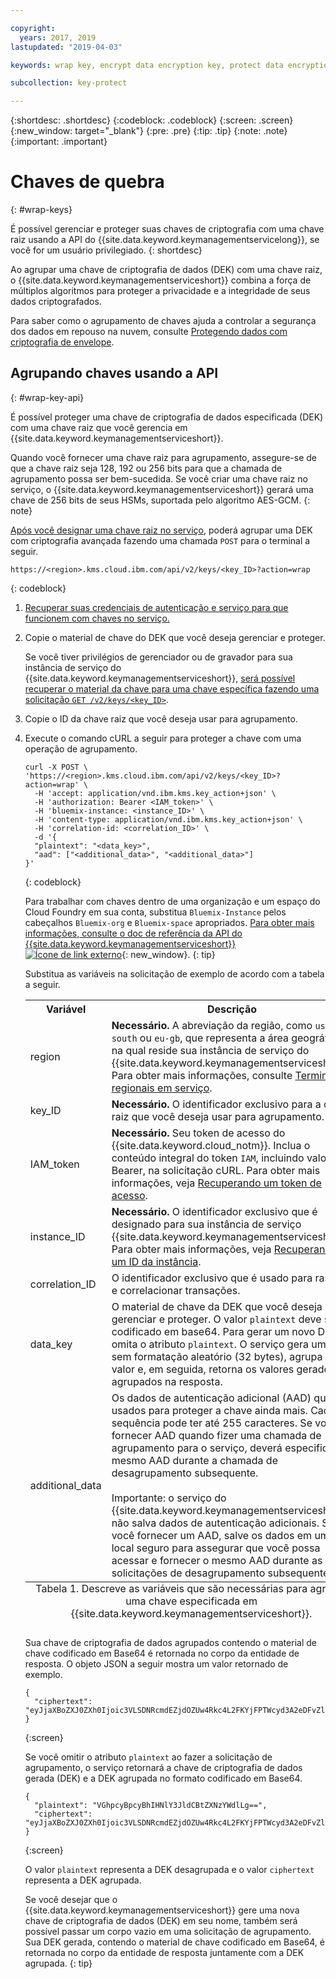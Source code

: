 ```yaml
---

copyright:
  years: 2017, 2019
lastupdated: "2019-04-03"

keywords: wrap key, encrypt data encryption key, protect data encryption key, envelope encryption API examples

subcollection: key-protect

---
```


{:shortdesc: .shortdesc}
{:codeblock: .codeblock}
{:screen: .screen}
{:new_window: target="_blank"}
{:pre: .pre}
{:tip: .tip}
{:note: .note}
{:important: .important}

# Chaves de quebra
{: #wrap-keys}

É possível gerenciar e proteger suas chaves de criptografia com uma chave raiz usando a API do {{site.data.keyword.keymanagementservicelong}}, se você for um usuário privilegiado.
{: shortdesc}

Ao agrupar uma chave de criptografia de dados (DEK) com uma chave raiz, o {{site.data.keyword.keymanagementserviceshort}} combina a força de múltiplos algoritmos para proteger a privacidade e a integridade de seus dados criptografados.  

Para saber como o agrupamento de chaves ajuda a controlar a segurança dos dados em repouso na nuvem, consulte [Protegendo dados com criptografia de envelope](/docs/services/key-protect?topic=key-protect-envelope-encryption).

## Agrupando chaves usando a API
{: #wrap-key-api}

É possível proteger uma chave de criptografia de dados especificada (DEK) com uma chave raiz que você gerencia em {{site.data.keyword.keymanagementserviceshort}}.

Quando você fornecer uma chave raiz para agrupamento, assegure-se de que a chave raiz seja 128, 192 ou 256 bits para que a chamada de agrupamento possa ser bem-sucedida. Se você criar uma chave raiz no serviço, o {{site.data.keyword.keymanagementserviceshort}} gerará uma chave de 256 bits de seus HSMs, suportada pelo algoritmo AES-GCM.
{: note}

[Após você designar uma chave raiz no serviço](/docs/services/key-protect?topic=key-protect-create-root-keys), poderá agrupar uma DEK com criptografia avançada fazendo uma chamada `POST` para o terminal a seguir.

```
https://<region>.kms.cloud.ibm.com/api/v2/keys/<key_ID>?action=wrap
```
{: codeblock}

1. [Recuperar suas credenciais de autenticação e serviço para que funcionem com chaves no serviço.](/docs/services/key-protect?topic=key-protect-set-up-api)

2. Copie o material de chave do DEK que você deseja gerenciar e proteger.

    Se você tiver privilégios de gerenciador ou de gravador para sua instância de serviço do {{site.data.keyword.keymanagementserviceshort}}, [será possível recuperar o material da chave para uma chave específica fazendo uma solicitação `GET /v2/keys/<key_ID>`](/docs/services/key-protect?topic=key-protect-view-keys#api).

3. Copie o ID da chave raiz que você deseja usar para agrupamento.

4. Execute o comando cURL a seguir para proteger a chave com uma operação de agrupamento.

    ```cURL
    curl -X POST \ 'https://<region>.kms.cloud.ibm.com/api/v2/keys/<key_ID>?action=wrap' \
      -H 'accept: application/vnd.ibm.kms.key_action+json' \
      -H 'authorization: Bearer <IAM_token>' \
      -H 'bluemix-instance: <instance_ID>' \
      -H 'content-type: application/vnd.ibm.kms.key_action+json' \
      -H 'correlation-id: <correlation_ID>' \
      -d '{
      "plaintext": "<data_key>",
      "aad": ["<additional_data>", "<additional_data>"]
    }'
    ```
    {: codeblock}

    Para trabalhar com chaves dentro de uma organização e um espaço do Cloud Foundry em sua conta, substitua `Bluemix-Instance` pelos cabeçalhos `Bluemix-org` e `Bluemix-space` apropriados. [Para obter mais informações, consulte o doc de referência da API do {{site.data.keyword.keymanagementserviceshort}} ![Ícone de link externo](../../icons/launch-glyph.svg "Ícone de link externo")](https://{DomainName}/apidocs/key-protect){: new_window}.
    {: tip}

    Substitua as variáveis na solicitação de exemplo de acordo com a tabela a seguir.

    <table>
      <tr>
        <th>Variável</th>
        <th>Descrição</th>
      </tr>
      <tr>
        <td><varname>region</varname></td>
        <td><strong>Necessário.</strong> A abreviação da região, como <code>us-south</code> ou <code>eu-gb</code>, que representa a área geográfica na qual reside sua instância de serviço do {{site.data.keyword.keymanagementserviceshort}}. Para obter mais informações, consulte <a href="/docs/services/key-protect?topic=key-protect-regions#endpoints">Terminais regionais em serviço</a>.</td>
      </tr>
      <tr>
        <td><varname>key_ID</varname></td>
        <td><strong>Necessário.</strong> O identificador exclusivo para a chave raiz que você deseja usar para agrupamento.</td>
      </tr>
      <tr>
        <td><varname>IAM_token</varname></td>
        <td><strong>Necessário.</strong> Seu token de acesso do {{site.data.keyword.cloud_notm}}. Inclua o conteúdo integral do token <code>IAM</code>, incluindo valor Bearer, na solicitação cURL. Para obter mais informações, veja <a href="/docs/services/key-protect?topic=key-protect-retrieve-access-token">Recuperando um token de acesso</a>.</td>
      </tr>
      <tr>
        <td><varname>instance_ID</varname></td>
        <td><strong>Necessário.</strong> O identificador exclusivo que é designado para sua instância de serviço {{site.data.keyword.keymanagementserviceshort}}. Para obter mais informações, veja <a href="/docs/services/key-protect?topic=key-protect-retrieve-instance-ID">Recuperando um ID da instância</a>.</td>
      </tr>
      <tr>
        <td><varname>correlation_ID</varname></td>
        <td>O identificador exclusivo que é usado para rastrear e correlacionar transações.</td>
      </tr>
      <tr>
        <td><varname>data_key</varname></td>
        <td>O material de chave da DEK que você deseja gerenciar e proteger. O valor <code>plaintext</code> deve ser codificado em base64. Para gerar um novo DEK, omita o atributo <code>plaintext</code>. O serviço gera um texto sem formatação aleatório (32 bytes), agrupa esse valor e, em seguida, retorna os valores gerados e agrupados na resposta.</td>
      </tr>
      <tr>
        <td><varname>additional_data</varname></td>
        <td>Os dados de autenticação adicional (AAD) que são usados para proteger a chave ainda mais. Cada sequência pode ter até 255 caracteres. Se você fornecer AAD quando fizer uma chamada de agrupamento para o serviço, deverá especificar o mesmo AAD durante a chamada de desagrupamento subsequente.<br></br>Importante: o serviço do {{site.data.keyword.keymanagementserviceshort}} não salva dados de autenticação adicionais. Se você fornecer um AAD, salve os dados em um local seguro para assegurar que você possa acessar e fornecer o mesmo AAD durante as solicitações de desagrupamento subsequentes.</td>
      </tr>
      <caption style="caption-side:bottom;">Tabela 1. Descreve as variáveis que são necessárias para agrupar uma chave especificada em {{site.data.keyword.keymanagementserviceshort}}.</caption>
    </table>

    Sua chave de criptografia de dados agrupados contendo o material de chave codificado em Base64 é retornada no corpo da entidade de resposta. O objeto JSON a seguir mostra um valor retornado de exemplo.

    ```
    {
      "ciphertext": "eyJjaXBoZXJ0ZXh0Ijoic3VLSDNRcmdEZjdOZUw4Rkc4L2FKYjFPTWcyd3A2eDFvZlA4MEc0Z1B2RmNrV2g3cUlidHphYXU0eHpKWWoxZyIsImhhc2giOiJiMmUyODdkZDBhZTAwZGZlY2Q3OGJmMDUxYmNmZGEyNWJkNGUzMjBkYjBhN2FjNzVhMWYzZmNkMDZlMjAzZWYxNWM5MTY4N2JhODg2ZWRjZGE2YWVlMzFjYzk2MjNkNjA5YTRkZWNkN2E5Y2U3ZDc5ZTRhZGY1MWUyNWFhYWM5MjhhNzg3NmZjYjM2NDFjNTQzMTZjMjMwOGY2MThlZGM2OTE3MjAyYjA5YTdjMjA2YzkxNTBhOTk1NmUxYzcxMTZhYjZmNmQyYTQ4MzZiZTM0NTk0Y2IwNzJmY2RmYTk2ZSJ9"
    }
    ```
    {:screen}
    
    Se você omitir o atributo `plaintext` ao fazer a solicitação de agrupamento, o serviço retornará a chave de criptografia de dados gerada (DEK) e a DEK agrupada no formato codificado em Base64.

    ```
    {
      "plaintext": "VGhpcyBpcyBhIHNlY3JldCBtZXNzYWdlLg==",
      "ciphertext": "eyJjaXBoZXJ0ZXh0Ijoic3VLSDNRcmdEZjdOZUw4Rkc4L2FKYjFPTWcyd3A2eDFvZlA4MEc0Z1B2RmNrV2g3cUlidHphYXU0eHpKWWoxZyIsImhhc2giOiJiMmUyODdkZDBhZTAwZGZlY2Q3OGJmMDUxYmNmZGEyNWJkNGUzMjBkYjBhN2FjNzVhMWYzZmNkMDZlMjAzZWYxNWM5MTY4N2JhODg2ZWRjZGE2YWVlMzFjYzk2MjNkNjA5YTRkZWNkN2E5Y2U3ZDc5ZTRhZGY1MWUyNWFhYWM5MjhhNzg3NmZjYjM2NDFjNTQzMTZjMjMwOGY2MThlZGM2OTE3MjAyYjA5YTdjMjA2YzkxNTBhOTk1NmUxYzcxMTZhYjZmNmQyYTQ4MzZiZTM0NTk0Y2IwNzJmY2RmYTk2ZSJ9"
    }
    ```
    {:screen}

    O valor <code>plaintext</code> representa a DEK desagrupada e o valor <code>ciphertext</code> representa a DEK agrupada.
    
    Se você desejar que o {{site.data.keyword.keymanagementserviceshort}} gere uma nova chave de criptografia de dados (DEK) em seu nome, também será possível passar um corpo vazio em uma solicitação de agrupamento. Sua DEK gerada, contendo o material de chave codificado em Base64, é retornada no corpo da entidade de resposta juntamente com a DEK agrupada.
    {: tip}
    
